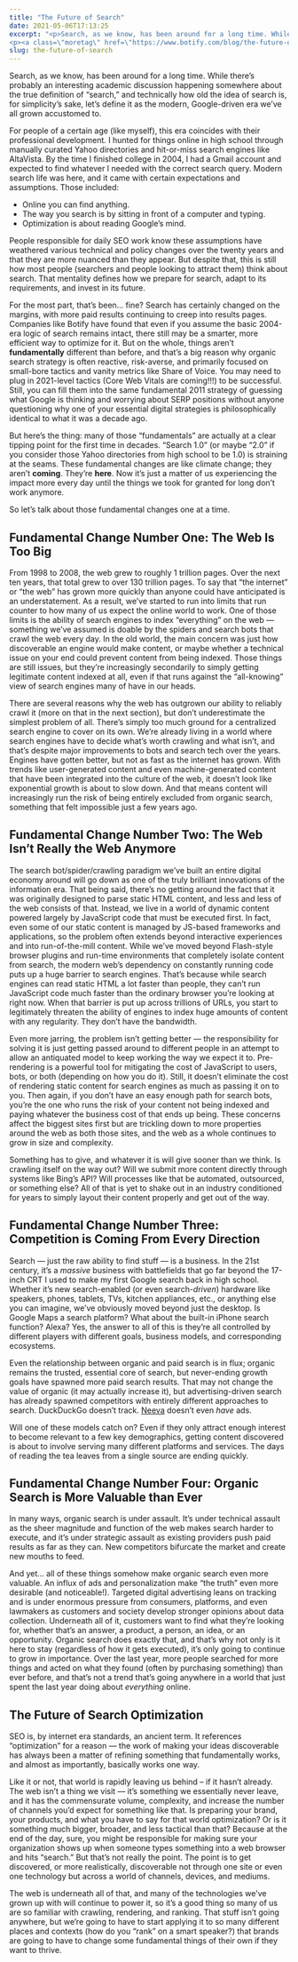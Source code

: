 ```yaml
---
title: "The Future of Search"
date: 2021-05-06T17:13:25
excerpt: "<p>Search, as we know, has been around for a long time. While there’s probably an interesting academic discussion happening somewhere about the true definition of “search,” and technically how old the idea of search is, for simplicity’s sake, let’s define it as the modern, Google-driven era we’ve all grown accustomed to.&nbsp; For people of a&hellip; </p>
<p><a class=\"moretag\" href=\"https://www.botify.com/blog/the-future-of-search\">Read the full article</a></p>"
slug: the-future-of-search
---
```



<p id="h-search-as-we-know-has-been-around-for-a-long-time-while-there-s-probably-an-interesting-academic-discussion-happening-somewhere-about-the-true-definition-of-search-and-technically-how-old-the-idea-of-search-is-for-simplicity-s-sake-let-s-define-it-as-the-modern-google-driven-era-we-ve-all-grown-accustomed-to">Search, as we know, has been around for a long time. While there’s probably an interesting academic discussion happening somewhere about the true definition of “search,” and technically how old the idea of search is, for simplicity’s sake, let’s define it as the modern, Google-driven era we’ve all grown accustomed to.&nbsp;</p>



<p>For people of a certain age (like myself), this era coincides with their professional development. I hunted for things online in high school through manually curated Yahoo directories and hit-or-miss search engines like AltaVista. By the time I finished college in 2004, I had a Gmail account and expected to find whatever I needed with the correct search query. Modern search life was here, and it came with certain expectations and assumptions. Those included:</p>



<ul><li>Online you can find anything. </li><li><span style="font-family: -apple-system, BlinkMacSystemFont, &quot;Segoe UI&quot;, Roboto, Oxygen-Sans, Ubuntu, Cantarell, &quot;Helvetica Neue&quot;, sans-serif;">The way you search is by sitting in front of a computer and typing</span>.</li><li>Optimization is about reading Google’s mind.</li></ul>



<p>People responsible for daily SEO work know these assumptions have weathered various technical and policy changes over the twenty years and that they are more nuanced than they appear. But despite that, this is still how most people (searchers and people looking to attract them) think about search. That mentality defines how we prepare for search, adapt to its requirements, and invest in its future.&nbsp;</p>



<p>For the most part, that’s been… fine? Search has certainly changed on the margins, with more paid results continuing to creep into results pages. Companies like Botify have found that even if you assume the basic 2004-era logic of search remains intact, there still may be a smarter, more efficient way to optimize for it. But on the whole, things aren’t <strong>fundamentally</strong> different than before, and that’s a big reason why organic search strategy is often reactive, risk-averse, and primarily focused on small-bore tactics and vanity metrics like Share of Voice. You may need to plug in 2021-level tactics (Core Web Vitals are coming!!!) to be successful. Still, you can fill them into the same fundamental 2011 strategy of guessing what Google is thinking and worrying about SERP positions without anyone questioning why one of your essential digital strategies is philosophically identical to what it was a decade ago.&nbsp;</p>



<p>But here’s the thing: many of those &#8220;fundamentals&#8221; are actually at a clear tipping point for the first time in decades. “Search 1.0” (or maybe “2.0” if you consider those Yahoo directories from high school to be 1.0) is straining at the seams. These fundamental changes are like climate change; they aren’t <strong>coming</strong>. They’re <strong>here</strong>. Now it’s just a matter of us experiencing the impact more every day until the things we took for granted for long don’t work anymore.&nbsp;</p>



<p>So let’s talk about those fundamental changes one at a time.</p>



<h2 class="wp-block-heading" id="h-fundamental-change-number-one-the-web-is-too-big"><strong>Fundamental Change Number One: The Web Is Too Big</strong></h2>



<p>From 1998 to 2008, the web grew to roughly 1 trillion pages. Over the next ten years, that total grew to over 130 trillion pages. To say that “the internet” or “the web” has grown more quickly than anyone could have anticipated is an understatement. As a result, we’ve started to run into limits that run counter to how many of us expect the online world to work. One of those limits is the ability of search engines to index “everything” on the web — something we’ve assumed is doable by the spiders and search bots that crawl the web every day. In the old world, the main concern was just how discoverable an engine would make content, or maybe whether a technical issue on your end could prevent content from being indexed. Those things are still issues, but they’re increasingly secondarily to simply getting legitimate content indexed at all, even if that runs against the “all-knowing” view of search engines many of have in our heads.&nbsp;</p>



<p>There are several reasons why the web has outgrown our ability to reliably crawl it (more on that in the next section), but don’t underestimate the simplest problem of all. There’s simply too much ground for a centralized search engine to cover on its own. We’re already living in a world where search engines have to decide what’s worth crawling and what isn’t, and that’s despite major improvements to bots and search tech over the years. Engines have gotten better, but not as fast as the internet has grown. With trends like user-generated content and even machine-generated content that have been integrated into the culture of the web, it doesn’t look like exponential growth is about to slow down. And that means content will increasingly run the risk of being entirely excluded from organic search, something that felt impossible just a few years ago.&nbsp;</p>



<h2 class="wp-block-heading" id="h-fundamental-change-number-two-the-web-isn-t-really-the-web-anymore"><strong>Fundamental Change Number Two: The Web Isn’t Really the Web Anymore</strong></h2>



<p>The search bot/spider/crawling paradigm we’ve built an entire digital economy around will go down as one of the truly brilliant innovations of the information era. That being said, there’s no getting around the fact that it was originally designed to parse static HTML content, and less and less of the web consists of that. Instead, we live in a world of dynamic content powered largely by JavaScript code that must be executed first. In fact, even some of our static content is managed by JS-based frameworks and applications, so the problem often extends beyond interactive experiences and into run-of-the-mill content. While we’ve moved beyond Flash-style browser plugins and run-time environments that completely isolate content from search, the modern web’s dependency on constantly running code puts up a huge barrier to search engines. That’s because while search engines can read static HTML a lot faster than people, they can’t run JavaScript code much faster than the ordinary browser you’re looking at right now. When that barrier is put up across trillions of URLs, you start to legitimately threaten the ability of engines to index huge amounts of content with any regularity. They don’t have the bandwidth.</p>



<p>Even more jarring, the problem isn’t getting better — the responsibility for solving it is just getting passed around to different people in an attempt to allow an antiquated model to keep working the way we expect it to. Pre-rendering is a powerful tool for mitigating the cost of JavaScript to users, bots, or both (depending on how you do it). Still, it doesn’t eliminate the cost of rendering static content for search engines as much as passing it on to you. Then again, if you don’t have an easy enough path for search bots, you’re the one who runs the risk of your content not being indexed and paying whatever the business cost of that ends up being. These concerns affect the biggest sites first but are trickling down to more properties around the web as both those sites, and the web as a whole continues to grow in size and complexity.&nbsp;</p>



<p>Something has to give, and whatever it is will give sooner than we think. Is crawling itself on the way out? Will we submit more content directly through systems like Bing’s API? Will processes like that be automated, outsourced, or something else? All of that is yet to shake out in an industry conditioned for years to simply layout their content properly and get out of the way.</p>



<h2 class="wp-block-heading" id="h-fundamental-change-number-three-competition-is-coming-from-every-direction"><strong>Fundamental Change Number Three: Competition is Coming From Every Direction</strong></h2>



<p>Search — just the raw ability to find stuff — is a business. In the 21st century, it’s a <em>massive </em>business with battlefields that go far beyond the 17-inch CRT I used to make my first Google search back in high school. Whether it’s new search-enabled (or even search-<em>driven</em>) hardware like speakers, phones, tablets, TVs, kitchen appliances, etc., or anything else you can imagine, we’ve obviously moved beyond just the desktop. Is Google Maps a search platform? What about the built-in iPhone search function? Alexa? Yes, the answer to all of this is they’re all controlled by different players with different goals, business models, and corresponding ecosystems.&nbsp;</p>



<p>Even the relationship between organic and paid search is in flux; organic remains the trusted, essential core of search, but never-ending growth goals have spawned more paid search results. That may not change the value of organic (it may actually increase it), but advertising-driven search has already spawned competitors with entirely different approaches to search. DuckDuckGo doesn’t track. <a href="https://www.botify.com/blog/botify-partners-with-neeva">Neeva</a> doesn’t even <em>have</em> ads.</p>



<p>Will one of these models catch on? Even if they only attract enough interest to become relevant to a few key demographics, getting content discovered is about to involve serving many different platforms and services. The days of reading the tea leaves from a single source are ending quickly.&nbsp;</p>



<h2 class="wp-block-heading" id="h-fundamental-change-number-four-organic-search-is-more-valuable-than-ever"><strong>Fundamental Change Number Four: Organic Search is More Valuable than Ever</strong></h2>



<p>In many ways, organic search is under assault. It’s under technical assault as the sheer magnitude and function of the web makes search harder to execute, and it’s under strategic assault as existing providers push paid results as far as they can. New competitors bifurcate the market and create new mouths to feed.&nbsp;</p>



<p>And yet… all of these things somehow make organic search even more valuable. An influx of ads and personalization make “the truth” even more desirable (and noticeable!). Targeted digital advertising leans on tracking and is under enormous pressure from consumers, platforms, and even lawmakers as customers and society develop stronger opinions about data collection. Underneath all of it, customers want to find what they’re looking for, whether that’s an answer, a product, a person, an idea, or an opportunity. Organic search does exactly that, and that’s why not only is it here to stay (regardless of how it gets executed), it’s only going to continue to grow in importance. Over the last year, more people searched for more things and acted on what they found (often by purchasing something) than ever before, and that’s not a trend that’s going anywhere in a world that just spent the last year doing about <em>everything</em> online.&nbsp;</p>



<h2 class="wp-block-heading" id="h-the-future-of-search-optimization"><strong>The Future of Search Optimization</strong></h2>



<p>SEO is, by internet era standards, an ancient term. It references “optimization” for a reason — the work of making your ideas discoverable has always been a matter of refining something that fundamentally works, and almost as importantly, basically works one way.&nbsp;</p>



<p>Like it or not, that world is rapidly leaving us behind &#8211;  if it hasn’t already. The web isn’t a thing we visit — it’s something we essentially never leave, and it has the commensurate volume, complexity, and increase the number of channels you’d expect for something like that. Is preparing your brand, your products, and what you have to say for that world optimization? Or is it something much bigger, broader, and less tactical than that? Because at the end of the day, sure, you might be responsible for making sure your organization shows up when someone types something into a web browser and hits “search.” But that’s not really the point. The point is to get discovered, or more realistically, discoverable not through one site or even one technology but across a world of channels, devices, and mediums.&nbsp;</p>



<p>The web is underneath all of that, and many of the technologies we’ve grown up with will continue to power it, so it’s a good thing so many of us are so familiar with crawling, rendering, and ranking. That stuff isn’t going anywhere, but we’re going to have to start applying it to so many different places and contexts (how do you “rank” on a smart speaker?) that brands are going to have to change some fundamental things of their own if they want to thrive.</p>
